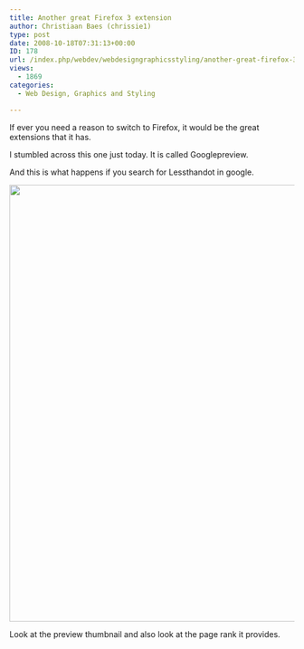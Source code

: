 ```yaml
---
title: Another great Firefox 3 extension
author: Christiaan Baes (chrissie1)
type: post
date: 2008-10-18T07:31:13+00:00
ID: 178
url: /index.php/webdev/webdesigngraphicsstyling/another-great-firefox-3-extension/
views:
  - 1869
categories:
  - Web Design, Graphics and Styling

---
```

If ever you need a reason to switch to Firefox, it would be the great extensions that it has.

I stumbled across this one just today. It is called Googlepreview.

And this is what happens if you search for Lessthandot in google.

<div class="image_block">
  <img src="https://lessthandot.z19.web.core.windows.net/wp-content/uploads/blogs/WebDev/googlepreview.jpg" alt="" title="" width="747" height="772" />
</div>

Look at the preview thumbnail and also look at the page rank it provides.